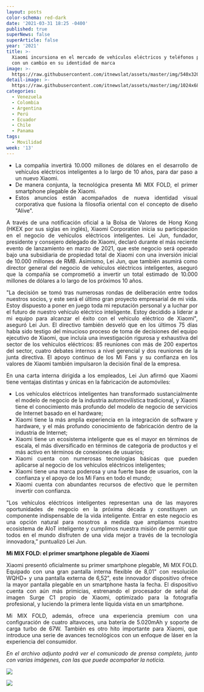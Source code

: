 ```yaml
---
layout: posts
color-schema: red-dark
date: '2021-03-31 18:25 -0400'
published: true
superNews: false
superArticle: false
year: '2021'
title: >-
  Xiaomi incursiona en el mercado de vehículos eléctricos y teléfonos plegables
  con un cambio en su identidad de marca
image: >-
  https://raw.githubusercontent.com/itnewslat/assets/master/img/540x320/Xiaomi-Electric-p.jpg
detail-image: >-
  https://raw.githubusercontent.com/itnewslat/assets/master/img/1024x680/Xiaomi-Electric-g.jpg
categories:
  - Venezuela
  - Colombia
  - Argentina
  - Perú
  - Ecuador
  - Chile
  - Panama
tags:
  - Movilidad
week: '13'
---
```

<ul style="text-align: justify;">
	<li>La compañía invertirá 10.000 millones de dólares en el desarrollo de vehículos eléctricos inteligentes a lo largo de 10 años, para dar paso a un nuevo Xiaomi.</li>
	<li>De manera conjunta, la tecnológica presenta Mi MIX FOLD, el primer smartphone plegable de Xiaomi.</li>
	<li>Estos anuncios están acompañados de nueva identidad visual corporativa que fusiona la filosofía oriental con el concepto de diseño "Alive".</li>
</ul>
<p style="text-align: justify;">A través de una notificación oficial a la Bolsa de Valores de Hong Kong (HKEX por sus siglas en inglés), Xiaomi Corporation inicia su participación en el negocio de vehículos eléctricos inteligentes. Lei Jun, fundador, presidente y consejero delegado de Xiaomi, declaró durante el más reciente evento de lanzamiento en marzo de 2021, que este negocio será operado bajo una subsidiaria de propiedad total de Xiaomi con una inversión inicial de 10.000 millones de RMB. Asimismo, Lei Jun, que también asumirá como director general del negocio de vehículos eléctricos inteligentes, aseguró que la compañía se comprometió a invertir un total estimado de 10.000 millones de dólares a lo largo de los próximos 10 años.</p>
<p style="text-align: justify;">"La decisión se tomó tras numerosas rondas de deliberación entre todos nuestros socios, y este será el último gran proyecto empresarial de mi vida. Estoy dispuesto a poner en juego toda mi reputación personal y a luchar por el futuro de nuestro vehículo eléctrico inteligente. Estoy decidido a liderar a mi equipo para alcanzar el éxito con el vehículo eléctrico de Xiaomi", aseguró Lei Jun. El directivo también desveló que en los últimos 75 días había sido testigo del minucioso proceso de toma de decisiones del equipo ejecutivo de Xiaomi, que incluía una investigación rigurosa y exhaustiva del sector de los vehículos eléctricos: 85 reuniones con más de 200 expertos del sector, cuatro debates internos a nivel gerencial y dos reuniones de la junta directiva. El apoyo continuo de los Mi Fans y su confianza en los valores de Xiaomi también impulsaron la decisión final de la empresa.</p>
<p style="text-align: justify;">En una carta interna dirigida a los empleados, Lei Jun afirmó que Xiaomi tiene ventajas distintas y únicas en la fabricación de automóviles:</p>

<ul style="text-align: justify;">
	<li>Los vehículos eléctricos inteligentes han transformado sustancialmente el modelo de negocio de la industria automovilística tradicional, y Xiaomi tiene el conocimiento más profundo del modelo de negocio de servicios de Internet basado en el hardware;</li>
	<li>Xiaomi tiene la más amplia experiencia en la integración de software y hardware, y el más profundo conocimiento de fabricación dentro de la industria de Internet;</li>
	<li>Xiaomi tiene un ecosistema inteligente que es el mayor en términos de escala, el más diversificado en términos de categoría de productos y el más activo en términos de conexiones de usuarios;</li>
	<li>Xiaomi cuenta con numerosas tecnologías básicas que pueden aplicarse al negocio de los vehículos eléctricos inteligentes;</li>
	<li>Xiaomi tiene una marca poderosa y una fuerte base de usuarios, con la confianza y el apoyo de los Mi Fans en todo el mundo;</li>
	<li>Xiaomi cuenta con abundantes recursos de efectivo que le permiten invertir con confianza.</li>
</ul>
<p style="text-align: justify;">"Los vehículos eléctricos inteligentes representan una de las mayores oportunidades de negocio en la próxima década y constituyen un componente indispensable de la vida inteligente. Entrar en este negocio es una opción natural para nosotros a medida que ampliamos nuestro ecosistema de AIoT inteligente y cumplimos nuestra misión de permitir que todos en el mundo disfruten de una vida mejor a través de la tecnología innovadora,” puntualizó Lei Jun.</p>
<p style="text-align: justify;"><strong>Mi MIX FOLD: el primer smartphone plegable de Xiaomi</strong></p>
<p style="text-align: justify;">Xiaomi presentó oficialmente su primer smartphone plegable, Mi MIX FOLD. Equipado con una gran pantalla interna flexible de 8,01" con resolución WQHD+ y una pantalla externa de 6,52", este innovador dispositivo ofrece la mayor pantalla plegable en un smartphone hasta la fecha. El dispositivo cuenta con aún más primicias, estrenando el procesador de señal de imagen Surge C1 propio de Xiaomi, optimizado para la fotografía profesional, y luciendo la primera lente líquida vista en un smartphone.</p>
<p style="text-align: justify;">Mi MIX FOLD, además, ofrece una experiencia premium con una configuración de cuatro altavoces, una batería de 5.020mAh y soporte de carga turbo de 67W. También es otro hito importante para Xiaomi, que introduce una serie de avances tecnológicos con un enfoque de láser en la experiencia del consumidor.</p>
<p style="text-align: justify;"><em>En el archivo adjunto podrá ver el comunicado de prensa completo, junto con varias imágenes, con las que puede acompañar la noticia. </em></p>

![]({https://raw.githubusercontent.com/itnewslat/assets/master/img/540x320/Xiaomi-Electric-p.jpg)

<img src="https://tracker.metricool.com/c3po.jpg?hash=56f88a41e39ab42c063cc51676587a04"/>

